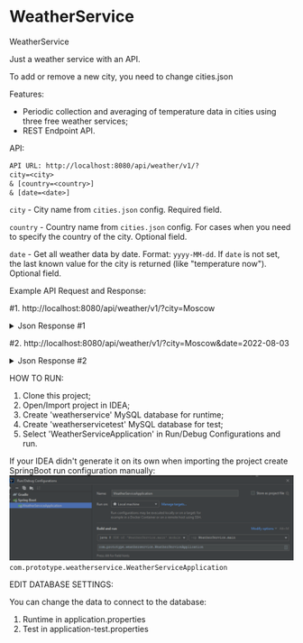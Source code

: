 # WeatherService

WeatherService

Just a weather service with an API.

To add or remove a new city, you need to change cities.json

Features:

- Periodic collection and averaging of temperature data in cities using three free weather services;
- REST Endpoint API.

API:

```
API URL: http://localhost:8080/api/weather/v1/?
city=<city>
& [country=<country>]
& [date=<date>]
```

`city` - City name from `cities.json` config. Required field.

`country` - Country name from `cities.json` config. For cases when you need to specify the country of the city. Optional
field.

`date` - Get all weather data by date. Format: `yyyy-MM-dd`. If `date` is not set, the last known value for the city is
returned (like "temperature now"). Optional field.

Example API Request and Response:

#1. http://localhost:8080/api/weather/v1/?city=Moscow
<details>
<summary>Json Response #1</summary>
{
  "country": "Russia",
  "timestamp": 1660207837000,
  "name": "Moscow",
  "temp": 23
}
</details>

#2. http://localhost:8080/api/weather/v1/?city=Moscow&date=2022-08-03
<details>
<summary>Json Response #2</summary>
[
  {
    "country": "Russia",
    "timestamp": 1659518740000,
    "name": "Moscow",
    "temp": 27
  },
  {
    "country": "Russia",
    "timestamp": 1659519220000,
    "name": "Moscow",
    "temp": 27
  },
  {
    "country": "Russia",
    "timestamp": 1659526420000,
    "name": "Moscow",
    "temp": 27
  }
]
</details>

HOW TO RUN:

1. Clone this project;
2. Open/Import project in IDEA;
3. Create 'weatherservice' MySQL database for runtime;
4. Create 'weatherservicetest' MySQL database for test;
5. Select 'WeatherServiceApplication' in Run/Debug Configurations and run.

If your IDEA didn't generate it on its own when importing the project create SpringBoot run configuration manually:
![runconfiguration.png](runconfiguration.png)
`com.prototype.weatherservice.WeatherServiceApplication`

EDIT DATABASE SETTINGS:

You can change the data to connect to the database:

1. Runtime in application.properties
2. Test in application-test.properties
   